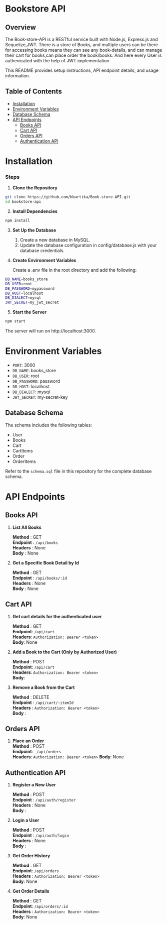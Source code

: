 # Bookstore API

## Overview

The Book-store-API is a RESTful service built with Node.js, Express.js and Sequelize,JWT. There is a store of Books, and multiple users can be there for accessing books means they can see any book-details, and can manage their cart for books,can place order the book/books. And here every User is authenicated with the help of JWT implementation

This README provides setup instructions, API endpoint details, and usage information.

## Table of Contents

- [Installation](#installation)
- [Environment Variables](#environment-variables)
- [Database Schema](#database-schema)
- [API Endpoints](#api-endpoints)
  - [Books API](#books-api)
  - [Cart API](#cart-api)
  - [Orders API](#orders-api)
  - [Authentication API](#authentication-api)

# Installation

### Steps

1. **Clone the Repository**

```bash
git clone https://github.com/bbartika/Book-store-API.git
cd bookstore-api
```

2. **Install Dependencies**

```bash
npm install
```

3. **Set Up the Database**

   1. Create a new database in MySQL.
   2. Update the database configuration in config/database.js with your database credentials.

4. **Create Environment Variables**

   Create a .env file in the root directory and add the following:

```bash
DB_NAME=books_store
DB_USER=root
DB_PASSWORD=mypassword
DB_HOST=localhost
DB_DIALECT=mysql
JWT_SECRET=my_jwt_secret
```

5.  **Start the Server**

```bash Copy code
npm start
```

The server will run on http://localhost:3000.

# Environment Variables

- `PORT`: 3000
- `DB_NAME`: books_store
- `DB_USER`: root
- `DB_PASSWORD`: password
- `DB_HOST`: localhost
- `DB_DIALECT`: mysql
- `JWT_SECRET`: my-secret-key

## Database Schema

The schema includes the following tables:

- User
- Books
- Cart
- CartItems
- Order
- OrderItems

Refer to the `schema.sql` file in this repository for the complete database schema.

# API Endpoints

## Books API

1. **List All Books**

   **Method** : GET  
   **Endpoint** : `/api/books`  
   **Headers** : None  
   **Body** : None

2. **Get a Specific Book Detail by Id**

   **Method** : GET  
   **Endpoint** : `/api/books/:id`  
   **Headers** : None  
   **Body** : None

## Cart API

1. **Get cart details for the authenticated user**

   **Method** : GET  
   **Endpoint**: `/api/cart`  
   **Headers**: `Authorization: Bearer <token>`  
   **Body**: None

2. **Add a Book to the Cart (Only by Authorized User)**

   **Method** : POST  
   **Endpoint**: `/api/cart`  
   **Headers**: `Authorization: Bearer <token>`  
   **Body**:


3. **Remove a Book from the Cart**

   **Method** : DELETE  
   **Endpoint** : `/api/cart/:itemId`  
   **Headers** : `Authorization: Bearer <token>`  
   **Body** :



## Orders API

1. **Place an Order**    
   **Method** : POST  
   **Endpoint**: ` /api/orders`  
   **Headers**: `Authorization: Bearer <token>` 
   **Body**: None




## Authentication API

1. **Register a New User**

   **Method** : POST  
   **Endpoint** : `/api/auth/register`  
   **Headers** : None  
   **Body** :



2. **Login a User**

   **Method** : POST  
   **Endpoint** : `/api/auth/login`  
   **Headers** : None  
   **Body** :



3. **Get Order History**

   **Method** : GET  
   **Endpoint**: `/api/orders`  
    **Headers** : `Authorization: Bearer <token>`  
    **Body**: None

4. **Get Order Details**

   **Method** : GET  
   **Endpoint**: `/api/orders/:id`  
    **Headers** : `Authorization: Bearer <token>`  
    **Body**: None
